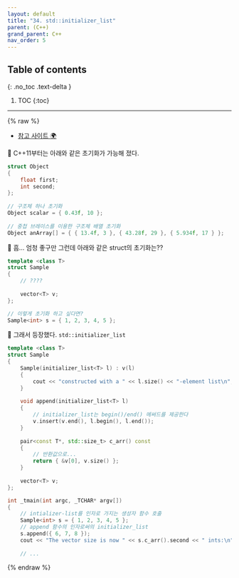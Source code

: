 ```yaml
---
layout: default
title: "34. std::initializer_list"
parent: (C++)
grand_parent: C++
nav_order: 5
---
```


## Table of contents
{: .no_toc .text-delta }

1. TOC
{:toc}

---

{% raw %}

* [참고 사이트 🌍](http://egloos.zum.com/sweeper/v/3058167)

👾 C++11부터는 아래와 같은 초기화가 가능해 졌다.

```cpp
struct Object
{
    float first;
    int second;
};
 
// 구조체 하나 초기화
Object scalar = { 0.43f, 10 };
 
// 중첩 브레이스를 이용한 구조체 배열 초기화
Object anArray[] = { { 13.4f, 3 }, { 43.28f, 29 }, { 5.934f, 17 } };
```

👾 흠... 엄청 좋구만 그런데 아래와 같은 struct의 초기화는??

```cpp
template <class T>
struct Sample
{
    // ????
 
    vector<T> v;
};

// 이렇게 초기화 하고 싶다면?
Sample<int> s = { 1, 2, 3, 4, 5 };
```

👾 그래서 등장했다. `std::initializer_list`

```cpp
template <class T>
struct Sample
{
    Sample(initializer_list<T> l) : v(l)
    {
        cout << "constructed with a " << l.size() << "-element list\n";
    }
 
    void append(initializer_list<T> l)
    {
        // initializer_list는 begin()/end() 메써드를 제공한다
        v.insert(v.end(), l.begin(), l.end());
    }
 
    pair<const T*, std::size_t> c_arr() const
    {
        // 반환값으로...
        return { &v[0], v.size() };
    }
 
    vector<T> v;
};
```

```cpp
int _tmain(int argc, _TCHAR* argv[])
{
    // intializer-list를 인자로 가지는 생성자 함수 호출
    Sample<int> s = { 1, 2, 3, 4, 5 };
    // append 함수의 인자로써의 initializer_list
    s.append({ 6, 7, 8 });
    cout << "The vector size is now " << s.c_arr().second << " ints:\n";
 
    // ...
```

{% endraw %}